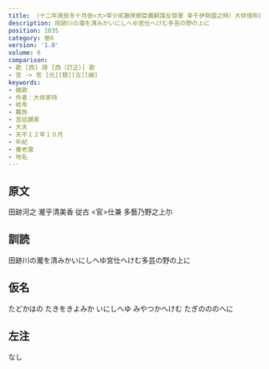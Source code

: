 ```yaml
---
title: （十二年庚辰冬十月依<大>宰少貳藤原朝臣廣嗣謀反發軍 幸于伊勢國之時）大伴宿祢家持作歌一首
description: 田跡川の瀧を清みかいにしへゆ宮仕へけむ多芸の野の上に
position: 1035
category: 巻6
version: '1.0'
volume: 6
comparison:
- 歌 [西] 謌 [西（訂正）] 歌
- 宮 -> 官 [元][類][古][細]
keywords:
- 雑歌
- 作者：大伴家持
- 岐阜
- 羈旅
- 宮廷讃美
- 大夫
- 天平１２年１０月
- 年紀
- 養老瀧
- 地名
---
```


## 原文

田跡河之 瀧乎清美香 従古 <官>仕兼 多藝乃野之上尓

## 訓読

田跡川の瀧を清みかいにしへゆ宮仕へけむ多芸の野の上に

## 仮名

たどかはの たきをきよみか いにしへゆ みやつかへけむ たぎのののへに

## 左注

なし
